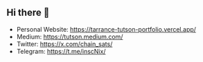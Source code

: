 ## Hi there 👋

- Personal Website: https://tarrance-tutson-portfolio.vercel.app/
- Medium: https://tutson.medium.com/
- Twitter: https://x.com/chain_sats/
- Telegram: https://t.me/inscNix/
